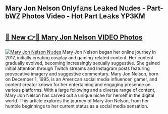 ## Mary Jon Nelson Onlyf𝚊ns Le𝚊ked N𝚞des - Part-bWZ Photos Video - Hot Part Le𝚊ks YP3KM

# <h2><a href="http://ac11981.deff.icu/?id=Mary+Jon+Nelson">🔗 New 👉🔴 Mary Jon Nelson VIDEO Photos</a></h2>

[![Mary Jon Nelson N𝚞des](https://i.imgur.com/rIISA9y.gif)](http://ac11981.deff.icu/?id=Mary+Jon+Nelson)
Mary Jon Nelson began her online journey in 2017, initially creating cosplay and gaming-related content. Her content gradually evolved, becoming increasingly sexually suggestive. She gained initial attention through Twitch streams and Instagram posts featuring provocative imagery and suggestive commentary. Mary Jon Nelson, born on December 1, 1995, is an American social media influencer, gamer, and content creator known for her entertaining and engaging presence on various platforms. With a large following and a diverse range of content, Mary Jon Nelson has carved out a unique niche for herself in the digital world. This article explores the journey of Mary Jon Nelson, from her humble beginnings to her current status as a social media sensation.
